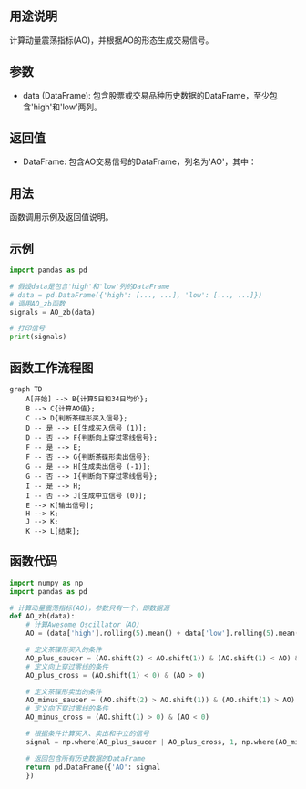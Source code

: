## 用途说明

计算动量震荡指标(AO)，并根据AO的形态生成交易信号。

## 参数

* data (DataFrame): 包含股票或交易品种历史数据的DataFrame，至少包含'high'和'low'两列。
## 返回值

* DataFrame: 包含AO交易信号的DataFrame，列名为'AO'，其中：
## 用法

函数调用示例及返回值说明。

## 示例

```python
import pandas as pd

# 假设data是包含'high'和'low'列的DataFrame
# data = pd.DataFrame({'high': [..., ...], 'low': [..., ...]})
# 调用AO_zb函数
signals = AO_zb(data)

# 打印信号
print(signals)
```

## 函数工作流程图

```mermaid
graph TD
    A[开始] --> B{计算5日和34日均价};
    B --> C{计算AO值};
    C --> D{判断茶碟形买入信号};
    D -- 是 --> E[生成买入信号 (1)];
    D -- 否 --> F{判断向上穿过零线信号};
    F -- 是 --> E;
    F -- 否 --> G{判断茶碟形卖出信号};
    G -- 是 --> H[生成卖出信号 (-1)];
    G -- 否 --> I{判断向下穿过零线信号};
    I -- 是 --> H;
    I -- 否 --> J[生成中立信号 (0)];
    E --> K[输出信号];
    H --> K;
    J --> K;
    K --> L[结束];
```

## 函数代码

```python
import numpy as np
import pandas as pd

# 计算动量震荡指标(AO)，参数只有一个，即数据源
def AO_zb(data):
    # 计算Awesome Oscillator（AO）
    AO = (data['high'].rolling(5).mean() + data['low'].rolling(5).mean()) / 2 - (data['high'].rolling(34).mean() + data['low'].rolling(34).mean()) / 2

    # 定义茶碟形买入的条件
    AO_plus_saucer = (AO.shift(2) < AO.shift(1)) & (AO.shift(1) < AO) & (AO > 0)
    # 定义向上穿过零线的条件
    AO_plus_cross = (AO.shift(1) < 0) & (AO > 0)

    # 定义茶碟形卖出的条件
    AO_minus_saucer = (AO.shift(2) > AO.shift(1)) & (AO.shift(1) > AO) & (AO < 0)
    # 定义向下穿过零线的条件
    AO_minus_cross = (AO.shift(1) > 0) & (AO < 0)

    # 根据条件计算买入、卖出和中立的信号
    signal = np.where(AO_plus_saucer | AO_plus_cross, 1, np.where(AO_minus_saucer | AO_minus_cross, -1, 0))

    # 返回包含所有历史数据的DataFrame
    return pd.DataFrame({'AO': signal
    })
```


